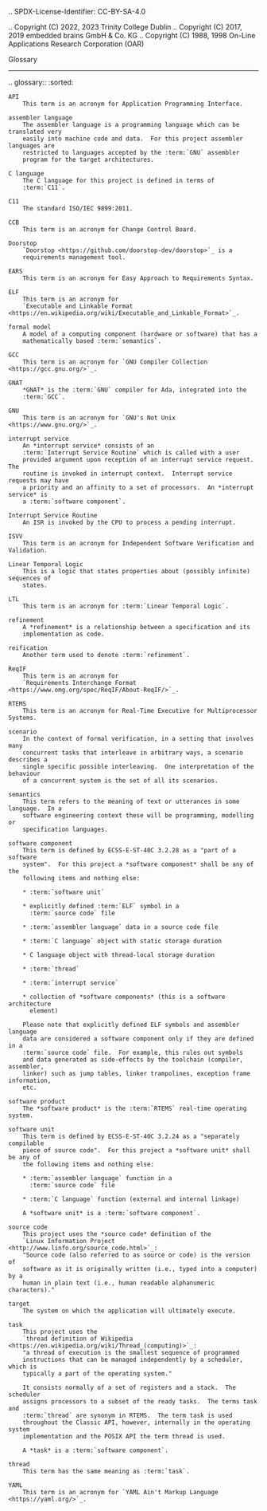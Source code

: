 .. SPDX-License-Identifier: CC-BY-SA-4.0

.. Copyright (C) 2022, 2023 Trinity College Dublin
.. Copyright (C) 2017, 2019 embedded brains GmbH & Co. KG
.. Copyright (C) 1988, 1998 On-Line Applications Research Corporation (OAR)

Glossary
********

.. glossary::
    :sorted:

    API
        This term is an acronym for Application Programming Interface.

    assembler language
        The assembler language is a programming language which can be translated very
        easily into machine code and data.  For this project assembler languages are
        restricted to languages accepted by the :term:`GNU` assembler
        program for the target architectures.

    C language
        The C language for this project is defined in terms of
        :term:`C11`.

    C11
        The standard ISO/IEC 9899:2011.

    CCB
        This term is an acronym for Change Control Board.

    Doorstop
        `Doorstop <https://github.com/doorstop-dev/doorstop>`_ is a
        requirements management tool.

    EARS
        This term is an acronym for Easy Approach to Requirements Syntax.

    ELF
        This term is an acronym for
        `Executable and Linkable Format <https://en.wikipedia.org/wiki/Executable_and_Linkable_Format>`_.

    formal model
        A model of a computing component (hardware or software) that has a
        mathematically based :term:`semantics`.

    GCC
        This term is an acronym for `GNU Compiler Collection <https://gcc.gnu.org/>`_.

    GNAT
        *GNAT* is the :term:`GNU` compiler for Ada, integrated into the
        :term:`GCC`.

    GNU
        This term is an acronym for `GNU's Not Unix <https://www.gnu.org/>`_.

    interrupt service
        An *interrupt service* consists of an
        :term:`Interrupt Service Routine` which is called with a user
        provided argument upon reception of an interrupt service request.  The
        routine is invoked in interrupt context.  Interrupt service requests may have
        a priority and an affinity to a set of processors.  An *interrupt service* is
        a :term:`software component`.

    Interrupt Service Routine
        An ISR is invoked by the CPU to process a pending interrupt.

    ISVV
        This term is an acronym for Independent Software Verification and Validation.

    Linear Temporal Logic
        This is a logic that states properties about (possibly infinite) sequences of
        states.

    LTL
        This term is an acronym for :term:`Linear Temporal Logic`.

    refinement
        A *refinement* is a relationship between a specification and its
        implementation as code.

    reification
        Another term used to denote :term:`refinement`.

    ReqIF
        This term is an acronym for
        `Requirements Interchange Format <https://www.omg.org/spec/ReqIF/About-ReqIF/>`_.

    RTEMS
        This term is an acronym for Real-Time Executive for Multiprocessor Systems.

    scenario
        In the context of formal verification, in a setting that involves many
        concurrent tasks that interleave in arbitrary ways, a scenario describes a
        single specific possible interleaving.  One interpretation of the behaviour
        of a concurrent system is the set of all its scenarios.

    semantics
        This term refers to the meaning of text or utterances in some language.  In a
        software engineering context these will be programming, modelling or
        specification languages.

    software component
        This term is defined by ECSS-E-ST-40C 3.2.28 as a "part of a software
        system".  For this project a *software component* shall be any of the
        following items and nothing else:

        * :term:`software unit`

        * explicitly defined :term:`ELF` symbol in a
          :term:`source code` file

        * :term:`assembler language` data in a source code file

        * :term:`C language` object with static storage duration

        * C language object with thread-local storage duration

        * :term:`thread`

        * :term:`interrupt service`

        * collection of *software components* (this is a software architecture
          element)

        Please note that explicitly defined ELF symbols and assembler language
        data are considered a software component only if they are defined in a
        :term:`source code` file.  For example, this rules out symbols
        and data generated as side-effects by the toolchain (compiler, assembler,
        linker) such as jump tables, linker trampolines, exception frame information,
        etc.

    software product
        The *software product* is the :term:`RTEMS` real-time operating system.

    software unit
        This term is defined by ECSS-E-ST-40C 3.2.24 as a "separately compilable
        piece of source code".  For this project a *software unit* shall be any of
        the following items and nothing else:

        * :term:`assembler language` function in a
          :term:`source code` file

        * :term:`C language` function (external and internal linkage)

        A *software unit* is a :term:`software component`.

    source code
        This project uses the *source code* definition of the
        `Linux Information Project <http://www.linfo.org/source_code.html>`_:
        "Source code (also referred to as source or code) is the version of
        software as it is originally written (i.e., typed into a computer) by a
        human in plain text (i.e., human readable alphanumeric characters)."

    target
        The system on which the application will ultimately execute.

    task
        This project uses the
        `thread definition of Wikipedia <https://en.wikipedia.org/wiki/Thread_(computing)>`_:
        "a thread of execution is the smallest sequence of programmed
        instructions that can be managed independently by a scheduler, which is
        typically a part of the operating system."

        It consists normally of a set of registers and a stack.  The scheduler
        assigns processors to a subset of the ready tasks.  The terms task and
        :term:`thread` are synonym in RTEMS.  The term task is used
        throughout the Classic API, however, internally in the operating system
        implementation and the POSIX API the term thread is used.

        A *task* is a :term:`software component`.

    thread
        This term has the same meaning as :term:`task`.

    YAML
        This term is an acronym for `YAML Ain't Markup Language <https://yaml.org/>`_.
